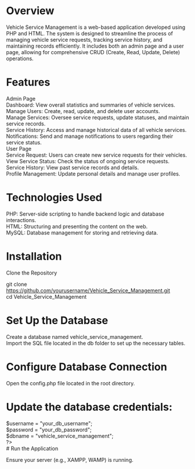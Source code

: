 # Overview
Vehicle Service Management is a web-based application developed using PHP and HTML. The system is designed to streamline the process of managing vehicle service requests, tracking service history, and maintaining records efficiently. It includes both an admin page and a user page, allowing for comprehensive CRUD (Create, Read, Update, Delete) operations.

# Features
Admin Page<br>
Dashboard: View overall statistics and summaries of vehicle services.<br>
Manage Users: Create, read, update, and delete user accounts.<br>
Manage Services: Oversee service requests, update statuses, and maintain service records.<br>
Service History: Access and manage historical data of all vehicle services.<br>
Notifications: Send and manage notifications to users regarding their service status.<br>
User Page<br>
Service Request: Users can create new service requests for their vehicles.<br>
View Service Status: Check the status of ongoing service requests.<br>
Service History: View past service records and details.<br>
Profile Management: Update personal details and manage user profiles.<br>
# Technologies Used
PHP: Server-side scripting to handle backend logic and database interactions.<br>
HTML: Structuring and presenting the content on the web.<br>
MySQL: Database management for storing and retrieving data.<br>
# Installation
Clone the Repository<br>

git clone https://github.com/yourusername/Vehicle_Service_Management.git<br>
cd Vehicle_Service_Management<br>
# Set Up the Database

Create a database named vehicle_service_management.<br>
Import the SQL file located in the db folder to set up the necessary tables.<br>
# Configure Database Connection

Open the config.php file located in the root directory.<br>
# Update the database credentials:

<?php
$servername = "localhost";<br>
$username = "your_db_username";<br>
$password = "your_db_password";<br>
$dbname = "vehicle_service_management";<br>
?>
<br>
# Run the Application

Ensure your server (e.g., XAMPP, WAMP) is running.<br>
